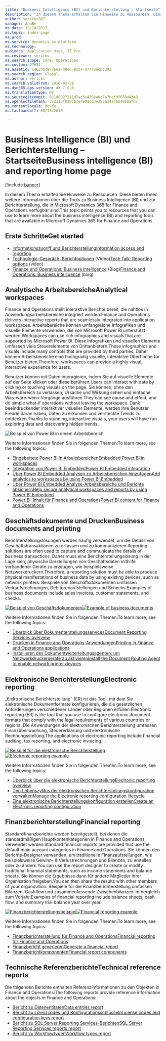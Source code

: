 ```yaml
---
title: "Business Intelligence (BI) und Berichterstellung – Startseite"
description: "In diesem Thema erhalten Sie Hinweise zu Ressourcen. Diese bieten Ihnen weitere Informationen über die Tools zu Business Intelligence und zur Berichterstellung, die in Microsoft Dynamics 365 for Finance and Operations verfügbar sind."
author: sericks007
manager: AnnBe
ms.date: 12/18/2017
ms.topic: index-page
ms.prod: 
ms.service: dynamics-ax-platform
ms.technology: 
audience: Application User, IT Pro
ms.reviewer: sericks
ms.search.scope: Core, Operations
ms.custom: 27681
ms.assetid: c4624bc8-3661-49e6-9cb4-87778acdc302
ms.search.region: Global
ms.author: sericks
ms.search.validFrom: 2016-02-28
ms.dyn365.ops.version: AX 7.0.0
ms.translationtype: HT
ms.sourcegitcommit: 821d8927211d7ac3e479848c7e7bef9f650d4340
ms.openlocfilehash: 372113f019cbce790dcd3e356a14a7bb49b8afd7
ms.contentlocale: de-de
ms.lasthandoff: 08/13/2018

---
```


# <a name="business-intelligence-bi-and-reporting-home-page"></a><span data-ttu-id="3921a-103">Business Intelligence (BI) und Berichterstellung – Startseite</span><span class="sxs-lookup"><span data-stu-id="3921a-103">Business intelligence (BI) and reporting home page</span></span>

[!include [banner](../includes/banner.md)]

<span data-ttu-id="3921a-104">In diesem Thema erhalten Sie Hinweise zu Ressourcen. Diese bieten Ihnen weitere Informationen über die Tools zu Business Intelligence (BI) und zur Berichterstellung, die in Microsoft Dynamics 365 for Finance and Operations verfügbar sind.</span><span class="sxs-lookup"><span data-stu-id="3921a-104">This topic points you to resources that you can use to learn more about the business intelligence (BI) and reporting tools that are available in Microsoft Dynamics 365 for Finance and Operations.</span></span>

## <a name="get-started"></a><span data-ttu-id="3921a-105">Erste Schritte</span><span class="sxs-lookup"><span data-stu-id="3921a-105">Get started</span></span>
- [<span data-ttu-id="3921a-106">Informationszugriff und Berichterstellung</span><span class="sxs-lookup"><span data-stu-id="3921a-106">Information access and reporting</span></span>](information-access-reporting.md)
- <span data-ttu-id="3921a-107">[Technologie-Gespräch: Berichtoptionen](https://www.youtube.com/watch?v=NzZONjKs5xA) (Video)</span><span class="sxs-lookup"><span data-stu-id="3921a-107">[Tech Talk: Reporting options](https://www.youtube.com/watch?v=NzZONjKs5xA) (video)</span></span>
- <span data-ttu-id="3921a-108">[Finance and Operations: Business Intelligence](https://blogs.msdn.microsoft.com/dynamicsaxbi/) (Blog)</span><span class="sxs-lookup"><span data-stu-id="3921a-108">[Finance and Operations: Business intelligence](https://blogs.msdn.microsoft.com/dynamicsaxbi/) (blog)</span></span>

## <a name="analytical-workspaces"></a><span data-ttu-id="3921a-109">Analytische Arbeitsbereiche</span><span class="sxs-lookup"><span data-stu-id="3921a-109">Analytical workspaces</span></span>
<span data-ttu-id="3921a-110">Finance and Operations stellt interaktive Berichte bereit, die nahtlos in Anwendungsarbeitsbereiche integriert werden.</span><span class="sxs-lookup"><span data-stu-id="3921a-110">Finance and Operations delivers interactive reports that are seamlessly integrated into application workspaces.</span></span> <span data-ttu-id="3921a-111">Arbeitsbereiche können umfangreiche Infografiken und visuelle Elemente verwenden, die von Microsoft Power BI unterstützt werden.</span><span class="sxs-lookup"><span data-stu-id="3921a-111">Workspaces can use rich infographics and visuals that are supported by Microsoft Power BI.</span></span> <span data-ttu-id="3921a-112">Diese Infografiken und visuellen Elemente umfassen viele Steuerelemente von Drittanbietern.</span><span class="sxs-lookup"><span data-stu-id="3921a-112">These infographics and visuals include many controls that are provided by third parties.</span></span> <span data-ttu-id="3921a-113">Daher können Arbeitsbereiche eine hochgradig visuelle, interaktive Oberfläche für Benutzer bieten.</span><span class="sxs-lookup"><span data-stu-id="3921a-113">Therefore, workspaces can provide a highly visual, interactive experience for users.</span></span>

<span data-ttu-id="3921a-114">Benutzer können mit Daten interagieren, indem Sie auf visuelle Elemente auf der Seite klicken oder diese berühren.</span><span class="sxs-lookup"><span data-stu-id="3921a-114">Users can interact with data by clicking or touching visuals on the page.</span></span> <span data-ttu-id="3921a-115">Sie können, ohne den Arbeitsbereich zu verlassen, Ursache und Wirkung sehen und einfache Was-wäre-wenn-Vorgänge ausführen.</span><span class="sxs-lookup"><span data-stu-id="3921a-115">They can see cause and effect, and do simple what-if operations without leaving the workspace.</span></span> <span data-ttu-id="3921a-116">Dank beeindruckender interaktiver visueller Elemente, werden Ihre Benutzer Freude daran haben, Daten zu erkunden und versteckte Trends zu entdecken.</span><span class="sxs-lookup"><span data-stu-id="3921a-116">Thanks to stunning, interactive visuals, your users will have fun exploring data and discovering hidden trends.</span></span>

![Beispiel von Power BI in einem Arbeitsbereich](./media/Power-BI-in-D365-Workspace.png)

<span data-ttu-id="3921a-118">Weitere Informationen finden Sie in folgenden Themen:</span><span class="sxs-lookup"><span data-stu-id="3921a-118">To learn more, see the following topics:</span></span>

- [<span data-ttu-id="3921a-119">Eingebettete Power BI in Arbeitsbereichen</span><span class="sxs-lookup"><span data-stu-id="3921a-119">Embedded Power BI in workspaces</span></span>](embed-power-bi-workspaces.md)
- [<span data-ttu-id="3921a-120">Integration von Power BI Embedded</span><span class="sxs-lookup"><span data-stu-id="3921a-120">Power BI Embedded integration</span></span>](power-bi-embedded-integration.md)
- [<span data-ttu-id="3921a-121">Über Power BI Embedded Analysen zu Arbeitsbereichen hinzufügen</span><span class="sxs-lookup"><span data-stu-id="3921a-121">Add analytics to workspaces by using Power BI Embedded</span></span>](add-analytics-tab-workspaces.md)
- [<span data-ttu-id="3921a-122">Über Power BI Embedded Analyse-Arbeitsbereiche und Berichte absichern</span><span class="sxs-lookup"><span data-stu-id="3921a-122">Help secure analytical workspaces and reports by using Power BI Embedded</span></span>](secure-analytical-workspaces.md)
- [<span data-ttu-id="3921a-123">Power BI-Inhalt für Finance and Operations</span><span class="sxs-lookup"><span data-stu-id="3921a-123">Power BI content for Finance and Operations</span></span>](power-bi-home-page.md)

## <a name="business-documents-and-printing"></a><span data-ttu-id="3921a-124">Geschäftsdokumente und Drucken</span><span class="sxs-lookup"><span data-stu-id="3921a-124">Business documents and printing</span></span>
<span data-ttu-id="3921a-125">Berichterstellungslösungen werden häufig verwendet, um die Details von Geschäftstransaktionen zu erfassen und zu kommunizieren.</span><span class="sxs-lookup"><span data-stu-id="3921a-125">Reporting solutions are often used to capture and communicate the details of business transactions.</span></span> <span data-ttu-id="3921a-126">Daher muss eine Berichterstellungslösung in der Lage sein, physische Darstellungen von Geschäftsdaten mithilfe vorhandener Geräte zu erzeugen, wie beispielsweise Netzwerkdruckern.</span><span class="sxs-lookup"><span data-stu-id="3921a-126">Therefore, a reporting solution must be able to produce physical manifestations of business data by using existing devices, such as network printers.</span></span> <span data-ttu-id="3921a-127">Beispiele von Geschäftsdokumenten umfassen Verkaufsrechnungen, Debitorenaufstellungen und Schecks.</span><span class="sxs-lookup"><span data-stu-id="3921a-127">Examples of business documents include sales invoices, customer statements, and checks.</span></span>

<span data-ttu-id="3921a-128">[![Beispiel von Geschäftsdokumenten](./media/image-of-business-documents-1024x632.png)](./media/image-of-business-documents.png)</span><span class="sxs-lookup"><span data-stu-id="3921a-128">[![Example of business documents](./media/image-of-business-documents-1024x632.png)](./media/image-of-business-documents.png)</span></span>

<span data-ttu-id="3921a-129">Weitere Informationen finden Sie in folgenden Themen:</span><span class="sxs-lookup"><span data-stu-id="3921a-129">To learn more, see the following topics:</span></span>

- [<span data-ttu-id="3921a-130">Überblick über Dokumenterstellungsservices</span><span class="sxs-lookup"><span data-stu-id="3921a-130">Document Reporting Services overview</span></span>](document-reporting-services.md)
- [<span data-ttu-id="3921a-131">Drucken in Finance and Operations-Anwendungen</span><span class="sxs-lookup"><span data-stu-id="3921a-131">Printing in Finance and Operations applications</span></span>](print-documents.md)
- [<span data-ttu-id="3921a-132">Installieren des Dokumentweiterleitungsagenten, um Netzwerkdruckergeräte zu aktivieren</span><span class="sxs-lookup"><span data-stu-id="3921a-132">Install the Document Routing Agent to enable network printer devices</span></span>](install-document-routing-agent.md)

## <a name="electronic-reporting"></a><span data-ttu-id="3921a-133">Elektronische Berichterstellung</span><span class="sxs-lookup"><span data-stu-id="3921a-133">Electronic reporting</span></span>
<span data-ttu-id="3921a-134">„Elektronische Berichterstellung” (ER) ist das Tool, mit dem Sie elektronische Dokumentformate konfigurieren, die die gesetzlichen Anforderungen verschiedener Länder oder Regionen erfüllen.</span><span class="sxs-lookup"><span data-stu-id="3921a-134">Electronic reporting (ER) is the tool that you use to configure electronic document formats that comply with the legal requirements of various countries or regions.</span></span> <span data-ttu-id="3921a-135">Die Anwendungen der elektronischen Berichterstellung umfassen Finanzüberwachung, Steuererklärung und elektronische Rechnungsstellung.</span><span class="sxs-lookup"><span data-stu-id="3921a-135">The applications of electronic reporting include financial auditing, tax reporting, and electronic invoicing.</span></span>

<span data-ttu-id="3921a-136">[![Beispiel für die elektronische Berichterstellung](./media/electronic-reporting-example.png)](./media/electronic-reporting-example.png)</span><span class="sxs-lookup"><span data-stu-id="3921a-136">[![Electronic reporting example](./media/electronic-reporting-example.png)](./media/electronic-reporting-example.png)</span></span>

<span data-ttu-id="3921a-137">Weitere Informationen finden Sie in folgenden Themen:</span><span class="sxs-lookup"><span data-stu-id="3921a-137">To learn more, see the following topics:</span></span>

- [<span data-ttu-id="3921a-138">Überblick über die elektronische Berichterstellung</span><span class="sxs-lookup"><span data-stu-id="3921a-138">Electronic reporting overview</span></span>](general-electronic-reporting.md)
- [<span data-ttu-id="3921a-139">Den Lebenszyklus der elektronischen Berichterstellungskonfiguration verwalten</span><span class="sxs-lookup"><span data-stu-id="3921a-139">Manage the Electronic reporting configuration lifecycle</span></span>](general-electronic-reporting-manage-configuration-lifecycle.md)
- [<span data-ttu-id="3921a-140">Eine elektronische Berichterstellungskonfiguration erstellen</span><span class="sxs-lookup"><span data-stu-id="3921a-140">Create an Electronic reporting configuration</span></span>](electronic-reporting-configuration.md)

## <a name="financial-reporting"></a><span data-ttu-id="3921a-141">Finanzberichterstellung</span><span class="sxs-lookup"><span data-stu-id="3921a-141">Financial reporting</span></span>
<span data-ttu-id="3921a-142">Standardfinanzberichte werden bereitgestellt, bei denen die standardmäßigen Hauptkontenkategorien in Finance and Operations verwendet werden.</span><span class="sxs-lookup"><span data-stu-id="3921a-142">Standard financial reports are provided that use the default main account categories in Finance and Operations.</span></span> <span data-ttu-id="3921a-143">Sie können den Berichts-Designer verwenden, um traditionelle Finanzaufstellungen, wie beispielsweise Gewinn- & Verlustrechnungen und Bilanzen, zu erstellen oder zu ändern.</span><span class="sxs-lookup"><span data-stu-id="3921a-143">You can use the report designer to create or modify traditional financial statements, such as income statements and balance sheets.</span></span> <span data-ttu-id="3921a-144">Sie können die Ergebnisse dann für andere Mitglieder Ihrer Organisation freigeben.</span><span class="sxs-lookup"><span data-stu-id="3921a-144">You can then share the results with other members of your organization.</span></span> <span data-ttu-id="3921a-145">Beispiele für die Finanzberichterstellung umfassen Bilanzen, Cashflow und zusammenfassende Zwischenbilanzen im Vergleich zum Vorjahr.</span><span class="sxs-lookup"><span data-stu-id="3921a-145">Examples of financial reporting include balance sheets, cash flow, and summary trial balance year over year.</span></span>

<span data-ttu-id="3921a-146">[![Finanzberichterstellungsbeispiel](./media/financial-reporting-example.png)](./media/financial-reporting-example.png)</span><span class="sxs-lookup"><span data-stu-id="3921a-146">[![Financial reporting example](./media/financial-reporting-example.png)](./media/financial-reporting-example.png)</span></span>

<span data-ttu-id="3921a-147">Weitere Informationen finden Sie in folgenden Themen:</span><span class="sxs-lookup"><span data-stu-id="3921a-147">To learn more, see the following topics:</span></span>

- [<span data-ttu-id="3921a-148">Finanzberichterstellung für Finance and Operations</span><span class="sxs-lookup"><span data-stu-id="3921a-148">Financial reporting for Finance and Operations</span></span>](financial-reporting-intro.md)
- [<span data-ttu-id="3921a-149">Finanzbericht generieren</span><span class="sxs-lookup"><span data-stu-id="3921a-149">Generate a financial report</span></span>](generate-financial-report.md)
- [<span data-ttu-id="3921a-150">Finanzberichtkomponenten</span><span class="sxs-lookup"><span data-stu-id="3921a-150">Financial report components</span></span>](financial-report-components.md)

## <a name="technical-reference-reports"></a><span data-ttu-id="3921a-151">Technische Referenzberichte</span><span class="sxs-lookup"><span data-stu-id="3921a-151">Technical reference reports</span></span>
<span data-ttu-id="3921a-152">Die folgenden Berichte enthalten Referenzinformationen zu den Objekten in Finance and Operations:</span><span class="sxs-lookup"><span data-stu-id="3921a-152">The following reports provide reference information about the objects in Finance and Operations:</span></span>

- [<span data-ttu-id="3921a-153">Bericht zu Datenentitäten</span><span class="sxs-lookup"><span data-stu-id="3921a-153">Data entities report</span></span>](../data-entities/data-entities-report.md)
- [<span data-ttu-id="3921a-154">Bericht zu Lizenzcodes und Konfigurationsschlüsseln</span><span class="sxs-lookup"><span data-stu-id="3921a-154">License codes and configuration keys report</span></span>](../sysadmin/license-codes-configuration-keys-report.md)
- [<span data-ttu-id="3921a-155">Bericht zu SQL Server Reporting Services-Berichten</span><span class="sxs-lookup"><span data-stu-id="3921a-155">SQL Server Reporting Services reports report</span></span>](SSRS-report.md)
- [<span data-ttu-id="3921a-156">Bericht zu Workflowtypen</span><span class="sxs-lookup"><span data-stu-id="3921a-156">Workflow types report</span></span>](../../fin-and-ops/organization-administration/workflow-types-report.md)

